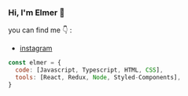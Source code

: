 ### Hi, I'm Elmer 👋

<!--![Instagram Post - 2](https://user-images.githubusercontent.com/65182186/88082081-ec402f00-cb46-11ea-8d70-c885732271df.png)-->

you can find me :point_down: :
- [instagram](https:/instagram/elmesc11)

```javascript
const elmer = {
  code: [Javascript, Typescript, HTML, CSS],
  tools: [React, Redux, Node, Styled-Components], 
}
```
